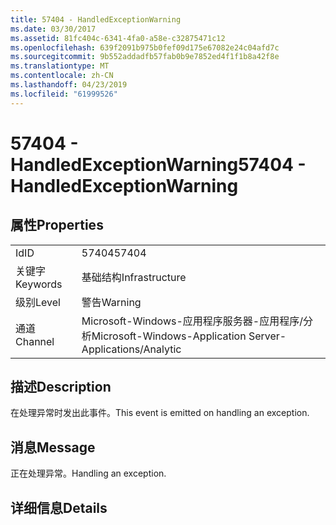 ```yaml
---
title: 57404 - HandledExceptionWarning
ms.date: 03/30/2017
ms.assetid: 81fc404c-6341-4fa0-a58e-c32875471c12
ms.openlocfilehash: 639f2091b975b0fef09d175e67082e24c04afd7c
ms.sourcegitcommit: 9b552addadfb57fab0b9e7852ed4f1f1b8a42f8e
ms.translationtype: MT
ms.contentlocale: zh-CN
ms.lasthandoff: 04/23/2019
ms.locfileid: "61999526"
---
```

# <a name="57404---handledexceptionwarning"></a><span data-ttu-id="adaa1-102">57404 - HandledExceptionWarning</span><span class="sxs-lookup"><span data-stu-id="adaa1-102">57404 - HandledExceptionWarning</span></span>
## <a name="properties"></a><span data-ttu-id="adaa1-103">属性</span><span class="sxs-lookup"><span data-stu-id="adaa1-103">Properties</span></span>  
  
|||  
|-|-|  
|<span data-ttu-id="adaa1-104">Id</span><span class="sxs-lookup"><span data-stu-id="adaa1-104">ID</span></span>|<span data-ttu-id="adaa1-105">57404</span><span class="sxs-lookup"><span data-stu-id="adaa1-105">57404</span></span>|  
|<span data-ttu-id="adaa1-106">关键字</span><span class="sxs-lookup"><span data-stu-id="adaa1-106">Keywords</span></span>|<span data-ttu-id="adaa1-107">基础结构</span><span class="sxs-lookup"><span data-stu-id="adaa1-107">Infrastructure</span></span>|  
|<span data-ttu-id="adaa1-108">级别</span><span class="sxs-lookup"><span data-stu-id="adaa1-108">Level</span></span>|<span data-ttu-id="adaa1-109">警告</span><span class="sxs-lookup"><span data-stu-id="adaa1-109">Warning</span></span>|  
|<span data-ttu-id="adaa1-110">通道</span><span class="sxs-lookup"><span data-stu-id="adaa1-110">Channel</span></span>|<span data-ttu-id="adaa1-111">Microsoft-Windows-应用程序服务器-应用程序/分析</span><span class="sxs-lookup"><span data-stu-id="adaa1-111">Microsoft-Windows-Application Server-Applications/Analytic</span></span>|  
  
## <a name="description"></a><span data-ttu-id="adaa1-112">描述</span><span class="sxs-lookup"><span data-stu-id="adaa1-112">Description</span></span>  
 <span data-ttu-id="adaa1-113">在处理异常时发出此事件。</span><span class="sxs-lookup"><span data-stu-id="adaa1-113">This event is emitted on handling an exception.</span></span>  
  
## <a name="message"></a><span data-ttu-id="adaa1-114">消息</span><span class="sxs-lookup"><span data-stu-id="adaa1-114">Message</span></span>  
 <span data-ttu-id="adaa1-115">正在处理异常。</span><span class="sxs-lookup"><span data-stu-id="adaa1-115">Handling an exception.</span></span>  
  
## <a name="details"></a><span data-ttu-id="adaa1-116">详细信息</span><span class="sxs-lookup"><span data-stu-id="adaa1-116">Details</span></span>
